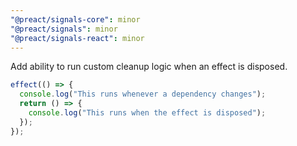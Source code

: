 ```yaml
---
"@preact/signals-core": minor
"@preact/signals": minor
"@preact/signals-react": minor
---
```


Add ability to run custom cleanup logic when an effect is disposed.

```js
effect(() => {
  console.log("This runs whenever a dependency changes");
  return () => {
    console.log("This runs when the effect is disposed");
  });
});
```
